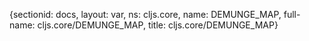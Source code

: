 {sectionid: docs, layout: var, ns: cljs.core, name: DEMUNGE_MAP, full-name: cljs.core/DEMUNGE_MAP,
  title: cljs.core/DEMUNGE_MAP}
